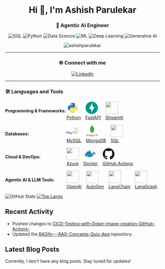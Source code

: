 <h1 align="center">Hi 👋, I'm Ashish Parulekar</h1>
<h3 align="center">
  🚀 Agentic AI Engineer 
</h3>

<p align="center">
  <img src="https://img.shields.io/badge/SQL-Orange?style=for-the-badge&logo=postgresql" alt="SQL" />
  <img src="https://img.shields.io/badge/Python-Blue?style=for-the-badge&logo=python" alt="Python" />
  <img src="https://img.shields.io/badge/Data%20Science-Purple?style=for-the-badge&logo=databricks" alt="Data Science" />
  <img src="https://img.shields.io/badge/Machine%20Learning-LightBlue?style=for-the-badge&logo=tensorflow" alt="ML" />
  <img src="https://img.shields.io/badge/Deep%20Learning-Pink?style=for-the-badge&logo=keras" alt="Deep Learning" />
  <img src="https://img.shields.io/badge/Generative%20AI-Red?style=for-the-badge&logo=openai" alt="Generative AI" />
</p>

<p align="center">
  <img src="https://komarev.com/ghpvc/?username=ashishparulekar&label=Profile%20views&color=0e75b6&style=flat" alt="ashishparulekar" />
</p>

---

<h3 align="center">🌐 Connect with me</h3>
<p align="center">
  <a href="https://linkedin.com/in/ashish parulekar" target="blank">
    <img align="center" src="https://raw.githubusercontent.com/rahuldkjain/github-profile-readme-generator/master/src/images/icons/Social/linked-in-alt.svg" alt="LinkedIn" height="30" width="40" />
  </a>
</p>

---

<h3>🛠️ Languages and Tools</h3>

<!-- Programming & Frameworks -->
<div style="display:flex; align-items:center; margin-bottom:15px;">
  <h4 style="width:200px; margin:0;">Programming & Frameworks:</h4>
  <div style="display:flex; gap:15px;">
    <a href="https://www.python.org/" target="_blank">
      <img src="https://raw.githubusercontent.com/devicons/devicon/master/icons/python/python-original.svg" width="40" height="40"/><br>Python
    </a>
    <a href="https://fastapi.tiangolo.com/" target="_blank">
      <img src="https://raw.githubusercontent.com/devicons/devicon/master/icons/fastapi/fastapi-original.svg" width="40" height="40"/><br>FastAPI
    </a>
    <a href="https://streamlit.io/" target="_blank">
      <img src="https://streamlit.io/images/brand/streamlit-mark-color.png" width="40" height="40"/><br>Streamlit
    </a>
  </div>
</div>

<!-- Databases -->
<div style="display:flex; align-items:center; margin-bottom:15px;">
  <h4 style="width:200px; margin:0;">Databases:</h4>
  <div style="display:flex; gap:15px;">
    <a href="https://www.mysql.com/" target="_blank">
      <img src="https://raw.githubusercontent.com/devicons/devicon/master/icons/mysql/mysql-original-wordmark.svg" width="40" height="40"/><br>MySQL
    </a>
    <a href="https://www.mongodb.com/" target="_blank">
      <img src="https://raw.githubusercontent.com/devicons/devicon/master/icons/mongodb/mongodb-original-wordmark.svg" width="40" height="40"/><br>MongoDB
    </a>
    <a href="https://www.w3schools.com/sql/" target="_blank">
      <img src="https://img.icons8.com/ios-filled/50/000000/sql.png" width="40" height="40"/><br>SQL
    </a>
  </div>
</div>

<!-- Cloud & DevOps -->
<div style="display:flex; align-items:center; margin-bottom:15px;">
  <h4 style="width:200px; margin:0;">Cloud & DevOps:</h4>
  <div style="display:flex; gap:15px;">
    <a href="https://azure.microsoft.com/" target="_blank">
      <img src="https://www.vectorlogo.zone/logos/microsoft_azure/microsoft_azure-icon.svg" width="40" height="40"/><br>Azure
    </a>
    <a href="https://www.docker.com/" target="_blank">
      <img src="https://raw.githubusercontent.com/devicons/devicon/master/icons/docker/docker-original.svg" width="40" height="40"/><br>Docker
    </a>
    <a href="https://github.com/features/actions" target="_blank">
      <img src="https://raw.githubusercontent.com/devicons/devicon/master/icons/github/github-original.svg" width="40" height="40"/><br>GitHub Actions
    </a>
  </div>
</div>

<!-- Agentic AI & LLM Tools -->
<div style="display:flex; align-items:center; margin-bottom:15px;">
  <h4 style="width:200px; margin:0;">Agentic AI & LLM Tools:</h4>
  <div style="display:flex; gap:15px;">
    <a href="https://openai.com/" target="_blank">
      <img src="https://cdn-icons-png.flaticon.com/256/11865/11865313.png" width="40" height="40"/><br>OpenAI
    </a>
    <a href="https://github.com/microsoft/autogen" target="_blank">
      <img src="https://avatars.githubusercontent.com/u/6154722?s=200&v=4" width="40" height="40"/><br>AutoGen
    </a>
    <a href="https://www.langchain.com/" target="_blank">
      <img src="https://raw.githubusercontent.com/hwchase17/langchain/master/docs/static/img/favicon.ico" width="40" height="40"/><br>LangChain
    </a>
    <a href="https://www.langraph.dev/" target="_blank">
      <img src="https://tse4.mm.bing.net/th/id/OIP.Klw8eGW2RmhN-vwyRDxFmAAAAA?r=0&rs=1&pid=ImgDetMain&o=7&rm=3" width="40" height="40"/><br>LangGraph
    </a>
  </div>
</div>



![GitHub Stats](https://github-readme-stats.vercel.app/api?username=AshishParulekar&show_icons=true&theme=radical)
[![Top Langs](https://github-readme-stats.vercel.app/api/top-langs/?username=AshishParulekar&layout=compact&theme=dark)](https://github.com/anuraghazra/github-readme-stats)

## Recent Activity

- Pushed changes to [CICD-Testing-with-Doker-image-creation-GitHub-Actions-](https://github.com/AshishParulekar/CICD-Testing-with-Doker-image-creation-GitHub-Actions-)
- Updated the [RAGify---RAG-Concepts-Quiz-App](https://github.com/AshishParulekar/RAGify---RAG-Concepts-Quiz-App) repository.

## Latest Blog Posts

Currently, I don't have any blog posts. Stay tuned for updates!
